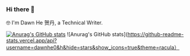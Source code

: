 ### Hi there 👋

🤓 I'm Dawn He 贺丹, a Technical Writer.

[![Anurag's GitHub stats](https://github-readme-stats.vercel.app/api?username=dawnhe0)](https://github.com/anuraghazra/github-readme-stats)
![Anurag's GitHub stats](https://github-readme-stats.vercel.app/api?username=dawnhe0&h&hide=stars&show_icons=true&theme=racula）
